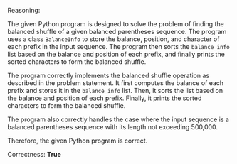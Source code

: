 Reasoning:

The given Python program is designed to solve the problem of finding the balanced shuffle of a given balanced parentheses sequence. The program uses a class `BalanceInfo` to store the balance, position, and character of each prefix in the input sequence. The program then sorts the `balance_info` list based on the balance and position of each prefix, and finally prints the sorted characters to form the balanced shuffle.

The program correctly implements the balanced shuffle operation as described in the problem statement. It first computes the balance of each prefix and stores it in the `balance_info` list. Then, it sorts the list based on the balance and position of each prefix. Finally, it prints the sorted characters to form the balanced shuffle.

The program also correctly handles the case where the input sequence is a balanced parentheses sequence with its length not exceeding 500,000.

Therefore, the given Python program is correct.

Correctness: **True**